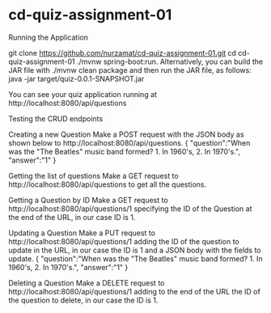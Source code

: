 # cd-quiz-assignment-01
Running the Application

git clone https://github.com/nurzamat/cd-quiz-assignment-01.git
cd cd-quiz-assignment-01
./mvnw spring-boot:run. Alternatively, you can build the JAR file with ./mvnw clean package and then run the JAR file, as follows:
java -jar target/quiz-0.0.1-SNAPSHOT.jar

You can see your quiz application running at http://localhost:8080/api/questions

Testing the CRUD endpoints

Creating a new Question
Make a POST request with the JSON body as shown below to http://localhost:8080/api/questions.
{
"question":"When was the \"The Beatles\" music band formed? 1. In 1960's, 2. In 1970's.",
"answer":"1"
}

Getting the list of questions
Make a GET request to http://localhost:8080/api/questions to get all the questions.

Getting a Question by ID
Make a GET request to http://localhost:8080/api/questions/1 specifying the ID of the Question at the end of the URL, in our case ID is 1.

Updating a Question
Make a PUT request to http://localhost:8080/api/questions/1 adding the ID of the question to update in the URL, in our case the ID is 1 and a JSON body with the fields to update.
{
"question":"When was the \"The Beatles\" music band formed? 1. In 1960's, 2. In 1970's.",
"answer":"1"
}

Deleting a Question
Make a DELETE request to http://localhost:8080/api/questions/1 adding to the end of the URL the ID of the question to delete, in our case the ID is 1.

